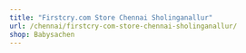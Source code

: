 ```yaml
---
title: "Firstcry.com Store Chennai Sholinganallur"
url: /chennai/firstcry-com-store-chennai-sholinganallur/
shop: Babysachen
---
```

